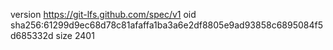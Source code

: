 version https://git-lfs.github.com/spec/v1
oid sha256:61299d9ec68d78c81afaffa1ba3a6e2df8805e9ad93858c6895084f5d685332d
size 2401
